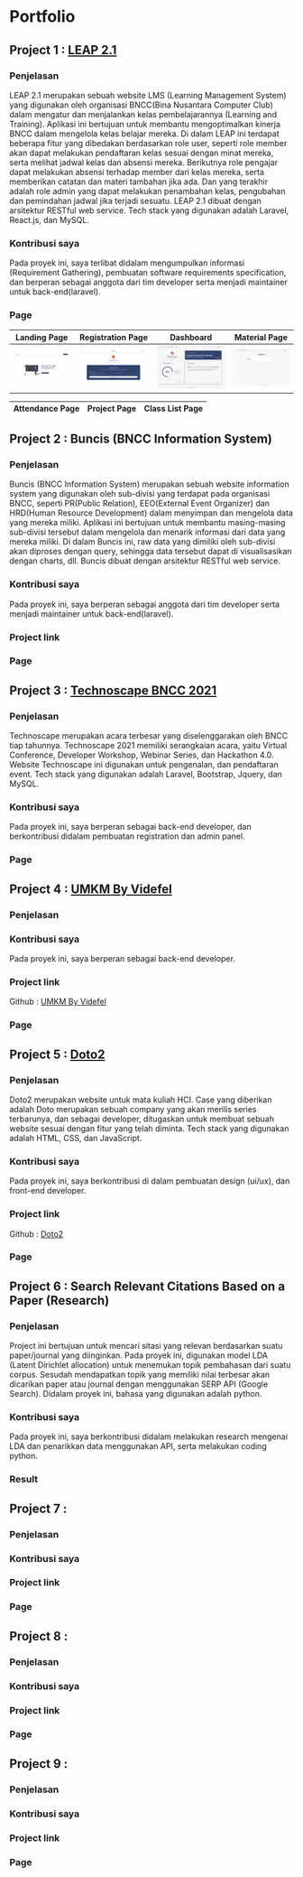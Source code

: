 # Portfolio 

## Project 1 : [LEAP 2.1](https://member.bncc.net/)

### Penjelasan
LEAP 2.1 merupakan sebuah website LMS (Learning Management System) yang digunakan oleh organisasi BNCC(Bina Nusantara Computer Club) dalam mengatur dan menjalankan kelas pembelajarannya (Learning and Training). Aplikasi ini bertujuan untuk membantu mengoptimalkan kinerja BNCC dalam mengelola kelas belajar mereka. Di dalam LEAP ini terdapat beberapa fitur yang dibedakan berdasarkan role user, seperti role member akan dapat melakukan pendaftaran kelas sesuai dengan minat mereka, serta melihat jadwal kelas dan absensi mereka. Berikutnya role pengajar dapat melakukan absensi terhadap member dari kelas mereka, serta memberikan catatan dan materi tambahan jika ada. Dan yang terakhir adalah role admin yang dapat melakukan penambahan kelas, pengubahan dan pemindahan jadwal jika terjadi sesuatu. LEAP 2.1 dibuat dengan arsitektur RESTful web service. Tech stack yang digunakan adalah Laravel, React.js, dan MySQL.

### Kontribusi saya
Pada proyek ini, saya terlibat didalam mengumpulkan informasi (Requirement Gathering), pembuatan software requirements specification, dan berperan sebagai anggota dari tim developer serta menjadi maintainer untuk back-end(laravel).

### Page
| Landing Page      | Registration Page         | Dashboard       | Material Page        |
| ------------- |-------------| -------------| ------------- |
| ![Landing Page](https://raw.githubusercontent.com/fxdavidh/MyPortfolio/main/images/Leap/landingPage.jpg "Landing Page") | ![Registration Page](https://github.com/fxdavidh/MyPortfolio/blob/main/images/Leap/registPage.png?raw=true "Registration Page") | ![Dashboard](https://github.com/fxdavidh/MyPortfolio/blob/main/images/Leap/dashboard.png?raw=true "Dashboard") | ![Material Page](https://github.com/fxdavidh/MyPortfolio/blob/main/images/Leap/materialPage.png?raw=true "Material Page") |

| Attendance Page      | Project Page         | Class List Page       |
| ------------- |-------------| -------------|

## Project 2 : Buncis (BNCC Information System)

### Penjelasan
Buncis (BNCC Information System) merupakan sebuah website information system yang digunakan oleh sub-divisi yang terdapat pada organisasi BNCC, seperti PR(Public Relation), EEO(External Event Organizer) dan HRD(Human Resource Development) dalam menyimpan dan mengelola data yang mereka miliki. Aplikasi ini bertujuan untuk membantu masing-masing sub-divisi tersebut dalam mengelola dan menarik informasi dari data yang mereka miliki. Di dalam Buncis ini, raw data yang dimiliki oleh sub-divisi akan diproses dengan query, sehingga data tersebut dapat di visualisasikan dengan charts, dll. Buncis dibuat dengan arsitektur RESTful web service.

### Kontribusi saya
Pada proyek ini, saya berperan sebagai anggota dari tim developer serta menjadi maintainer untuk back-end(laravel).

### Project link

### Page


## Project 3 : [Technoscape BNCC 2021](https://technoscape.id/)

### Penjelasan
Technoscape merupakan acara terbesar yang diselenggarakan oleh BNCC tiap tahunnya. Technoscape 2021 memiliki serangkaian acara, yaitu Virtual Conference, Developer Workshop, Webinar Series, dan Hackathon 4.0. Website Technoscape ini digunakan untuk pengenalan, dan pendaftaran event. Tech stack yang digunakan adalah Laravel, Bootstrap, Jquery, dan MySQL.

### Kontribusi saya
Pada proyek ini, saya berperan sebagai back-end developer, dan berkontribusi didalam pembuatan registration dan admin panel.

### Page


## Project 4 : [UMKM By Videfel](https://umkm-videfel.herokuapp.com/view/umkm)

### Penjelasan


### Kontribusi saya
Pada proyek ini, saya berperan sebagai back-end developer.

### Project link
Github : [UMKM By Videfel](https://github.com/fxdavidh/Umkm)

### Page


## Project 5 : [Doto2](https://fxdavidh.github.io/Doto2/html/)

### Penjelasan
Doto2 merupakan website untuk mata kuliah HCI. Case yang diberikan adalah Doto merupakan sebuah company yang akan merilis series terbarunya, dan sebagai developer, ditugaskan untuk membuat sebuah website sesuai dengan fitur yang telah diminta. Tech stack yang digunakan adalah HTML, CSS, dan JavaScript.

### Kontribusi saya
Pada proyek ini, saya berkontribusi di dalam pembuatan design (ui/ux), dan front-end developer.

### Project link
Github : [Doto2](https://github.com/fxdavidh/Doto2)

### Page


## Project 6 : Search Relevant Citations Based on a Paper (Research)

### Penjelasan
Project ini bertujuan untuk mencari sitasi yang relevan berdasarkan suatu paper/journal yang diinginkan. Pada proyek ini, digunakan model LDA (Latent Dirichlet allocation) untuk menemukan topik pembahasan dari suatu corpus. Sesudah mendapatkan topik yang memiliki nilai terbesar akan dicarikan paper atau journal dengan menggunakan SERP API (Google Search). Didalam proyek ini, bahasa yang digunakan adalah python.

### Kontribusi saya
Pada proyek ini, saya berkontribusi didalam melakukan research mengenai LDA dan penarikkan data menggunakan API, serta melakukan coding python.

### Result


## Project 7 : 

### Penjelasan

### Kontribusi saya

### Project link

### Page


## Project 8 : 

### Penjelasan

### Kontribusi saya

### Project link

### Page


## Project 9 : 

### Penjelasan

### Kontribusi saya

### Project link

### Page

